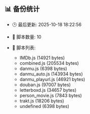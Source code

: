 ## 📊 备份统计

- 🕒 最后更新: 2025-10-18 18:22:56
- 📁 脚本数量: 10
- 📄 脚本列表:

  - IMDb.js (14921 bytes)
  - combined.js (205534 bytes)
  - danmu.js (6398 bytes)
  - danmu_auto.js (143934 bytes)
  - danmu_playurl.js (46921 bytes)
  - douban.js (97007 bytes)
  - letterboxd.js (34657 bytes)
  - person_movie.js (7843 bytes)
  - trakt.js (18206 bytes)
  - undefined (6398 bytes)
